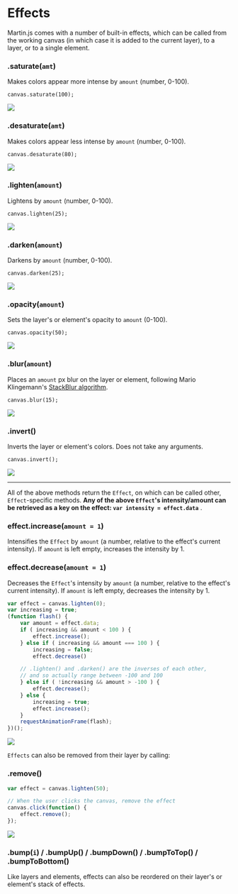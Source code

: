 # Effects

Martin.js comes with a number of built-in effects, which can be called from the working canvas (in which case it is added to the current layer), to a layer, or to a single element.

### .saturate(`amt`)

Makes colors appear more intense by `amount` (number, 0-100).

```
canvas.saturate(100);
```

<img id="martin-saturate" src="images/bunny.jpg">

### .desaturate(`amt`)

Makes colors appear less intense by `amount` (number, 0-100).

```
canvas.desaturate(80);
```

<img id="martin-desaturate" src="images/bunny.jpg">

### .lighten(`amount`)

Lightens by `amount` (number, 0-100).

```
canvas.lighten(25);
```

<img id="martin-lighten" src="images/bunny.jpg">

### .darken(`amount`)

Darkens by `amount` (number, 0-100).

```
canvas.darken(25);
```

<img id="martin-darken" src="images/bunny.jpg">

### .opacity(`amount`)

Sets the layer's or element's opacity to `amount` (0-100).

```
canvas.opacity(50);
```

<img id="martin-opacity" src="images/bunny.jpg">

### .blur(`amount`)

Places an `amount` px blur on the layer or element, following Mario Klingemann's [StackBlur algorithm](https://github.com/Quasimondo/QuasimondoJS/blob/master/blur/StackBlur.js).

```
canvas.blur(15);
```

<img id="martin-blur" src="images/bunny.jpg">

### .invert()

Inverts the layer or element's colors. Does not take any arguments.

```
canvas.invert();
```

<img id="martin-invert" src="images/bunny.jpg">

<hr>

All of the above methods return the `Effect`, on which can be called other, `Effect`-specific methods. **Any of the above `Effect`'s intensity/amount can be retrieved as a key on the effect: `var intensity = effect.data`** .

### effect.increase(`amount = 1`)

Intensifies the `Effect` by `amount` (a number, relative to the effect's current intensity). If `amount` is left empty, increases the intensity by 1.

### effect.decrease(`amount = 1`)

Decreases the `Effect`'s intensity by `amount` (a number, relative to the effect's current intensity). If `amount` is left empty, decreases the intensity by 1.

```js
var effect = canvas.lighten(0);
var increasing = true;
(function flash() {
    var amount = effect.data;
    if ( increasing && amount < 100 ) {
        effect.increase();
    } else if ( increasing && amount === 100 ) {
        increasing = false;
        effect.decrease()

    // .lighten() and .darken() are the inverses of each other,
    // and so actually range between -100 and 100
    } else if ( !increasing && amount > -100 ) {
        effect.decrease();
    } else {
        increasing = true;
        effect.increase();
    }
    requestAnimationFrame(flash);
})();
```
<img id="martin-flash" src="images/bunny.jpg">

`Effects` can also be removed from their layer by calling:

### .remove()

```js
var effect = canvas.lighten(50);

// When the user clicks the canvas, remove the effect
canvas.click(function() {
    effect.remove();
});
```

<img id="martin-effect-remove" src="images/bunny.jpg">

### .bump(`i`) / .bumpUp() / .bumpDown() / .bumpToTop() / .bumpToBottom()

Like layers and elements, effects can also be reordered on their layer's or element's stack of effects.

&nbsp;

